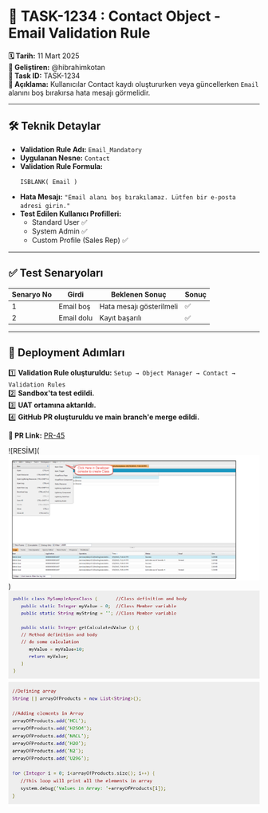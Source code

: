 # 📌 TASK-1234 : Contact Object - Email Validation Rule

**🗓️ Tarih:** 11 Mart 2025  
**👤 Geliştiren:** @hibrahimkotan  
**🔄 Task ID:** TASK-1234  
**🎯 Açıklama:** Kullanıcılar Contact kaydı oluştururken veya güncellerken `Email` alanını boş bırakırsa hata mesajı görmelidir.

---

## 🛠️ Teknik Detaylar

- **Validation Rule Adı:** `Email_Mandatory`
- **Uygulanan Nesne:** `Contact`
- **Validation Rule Formula:**
  ```text
  ISBLANK( Email )
  ```
- **Hata Mesajı:** `"Email alanı boş bırakılamaz. Lütfen bir e-posta adresi girin."`
- **Test Edilen Kullanıcı Profilleri:**
  - Standard User ✅
  - System Admin ✅
  - Custom Profile (Sales Rep) ✅

---

## ✅ Test Senaryoları

| Senaryo No | Girdi | Beklenen Sonuç | Sonuç |
|------------|------|---------------|--------|
| 1 | Email boş | Hata mesajı gösterilmeli | ✅ |
| 2 | Email dolu | Kayıt başarılı | ✅ |

---

## 📌 Deployment Adımları

1️⃣ **Validation Rule oluşturuldu:** `Setup → Object Manager → Contact → Validation Rules`  
2️⃣ **Sandbox'ta test edildi.**  
3️⃣ **UAT ortamına aktarıldı.**  
4️⃣ **GitHub PR oluşturuldu ve main branch'e merge edildi.**  

**🔗 PR Link:** [PR-45](https://developer.salesforce.com/docs/atlas.en-us.apexcode.meta/apexcode/apex_classes_defining.htm)  

![RESİM](![alt text](image-2.png))
![alt text](image-3.png)
![alt text](image-4.png)